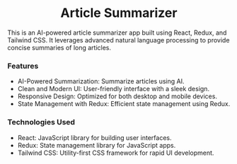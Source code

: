 <h1 align='center'>Article Summarizer</h1>
This is an AI-powered article summarizer app built using React, Redux, and Tailwind CSS. It leverages advanced natural language processing to provide concise summaries of long articles.

<h3>Features</h3>

- AI-Powered Summarization: Summarize articles using AI.
- Clean and Modern UI: User-friendly interface with a sleek design.
- Responsive Design: Optimized for both desktop and mobile devices.
- State Management with Redux: Efficient state management using Redux.

<h3>Technologies Used</h3>

- React: JavaScript library for building user interfaces.
- Redux: State management library for JavaScript apps.
- Tailwind CSS: Utility-first CSS framework for rapid UI development.
